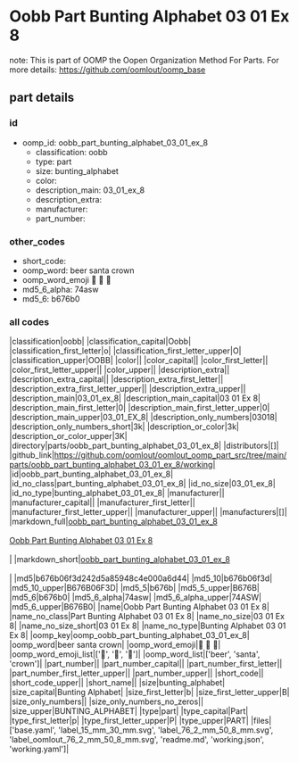 # Oobb Part Bunting Alphabet 03 01 Ex 8  

note: This is part of OOMP the Oopen Organization Method For Parts. For more details: https://github.com/oomlout/oomp_base

##  part details





### id
* oomp_id: oobb_part_bunting_alphabet_03_01_ex_8
  * classification: oobb
  * type: part
  * size: bunting_alphabet
  * color: 
  * description_main: 03_01_ex_8
  * description_extra: 
  * manufacturer: 
  * part_number: 

### other_codes
* short_code: 
* oomp_word: beer santa crown
* oomp_word_emoji :beer: :santa: :crown:
* md5_6_alpha: 74asw
* md5_6: b676b0

### all codes 
|classification|oobb|
|classification_capital|Oobb|
|classification_first_letter|o|
|classification_first_letter_upper|O|
|classification_upper|OOBB|
|color||
|color_capital||
|color_first_letter||
|color_first_letter_upper||
|color_upper||
|description_extra||
|description_extra_capital||
|description_extra_first_letter||
|description_extra_first_letter_upper||
|description_extra_upper||
|description_main|03_01_ex_8|
|description_main_capital|03 01 Ex 8|
|description_main_first_letter|0|
|description_main_first_letter_upper|0|
|description_main_upper|03_01_EX_8|
|description_only_numbers|03018|
|description_only_numbers_short|3k|
|description_or_color|3k|
|description_or_color_upper|3K|
|directory|parts/oobb_part_bunting_alphabet_03_01_ex_8|
|distributors|[]|
|github_link|https://github.com/oomlout/oomlout_oomp_part_src/tree/main/parts/oobb_part_bunting_alphabet_03_01_ex_8/working|
|id|oobb_part_bunting_alphabet_03_01_ex_8|
|id_no_class|part_bunting_alphabet_03_01_ex_8|
|id_no_size|03_01_ex_8|
|id_no_type|bunting_alphabet_03_01_ex_8|
|manufacturer||
|manufacturer_capital||
|manufacturer_first_letter||
|manufacturer_first_letter_upper||
|manufacturer_upper||
|manufacturers|[]|
|markdown_full|[oobb_part_bunting_alphabet_03_01_ex_8](https://github.com/oomlout/oomlout_oomp_part_src/tree/main/parts/oobb_part_bunting_alphabet_03_01_ex_8/working)<br>[](https://github.com/oomlout/oomlout_oomp_part_src/tree/main/parts/oobb_part_bunting_alphabet_03_01_ex_8/working)<br>[Oobb Part Bunting Alphabet 03 01 Ex 8](https://github.com/oomlout/oomlout_oomp_part_src/tree/main/parts/oobb_part_bunting_alphabet_03_01_ex_8/working)<br><br>|
|markdown_short|[oobb_part_bunting_alphabet_03_01_ex_8](https://github.com/oomlout/oomlout_oomp_part_src/tree/main/parts/oobb_part_bunting_alphabet_03_01_ex_8/working)<br><br>|
|md5|b676b06f3d242d5a85948c4e000a6d44|
|md5_10|b676b06f3d|
|md5_10_upper|B676B06F3D|
|md5_5|b676b|
|md5_5_upper|B676B|
|md5_6|b676b0|
|md5_6_alpha|74asw|
|md5_6_alpha_upper|74ASW|
|md5_6_upper|B676B0|
|name|Oobb Part Bunting Alphabet 03 01 Ex 8|
|name_no_class|Part Bunting Alphabet 03 01 Ex 8|
|name_no_size|03 01 Ex 8|
|name_no_size_short|03 01 Ex 8|
|name_no_type|Bunting Alphabet 03 01 Ex 8|
|oomp_key|oomp_oobb_part_bunting_alphabet_03_01_ex_8|
|oomp_word|beer santa crown|
|oomp_word_emoji|:beer: :santa: :crown:|
|oomp_word_emoji_list|[':beer:', ':santa:', ':crown:']|
|oomp_word_list|['beer', 'santa', 'crown']|
|part_number||
|part_number_capital||
|part_number_first_letter||
|part_number_first_letter_upper||
|part_number_upper||
|short_code||
|short_code_upper||
|short_name||
|size|bunting_alphabet|
|size_capital|Bunting Alphabet|
|size_first_letter|b|
|size_first_letter_upper|B|
|size_only_numbers||
|size_only_numbers_no_zeros||
|size_upper|BUNTING_ALPHABET|
|type|part|
|type_capital|Part|
|type_first_letter|p|
|type_first_letter_upper|P|
|type_upper|PART|
|files|['base.yaml', 'label_15_mm_30_mm.svg', 'label_76_2_mm_50_8_mm.svg', 'label_oomlout_76_2_mm_50_8_mm.svg', 'readme.md', 'working.json', 'working.yaml']|
